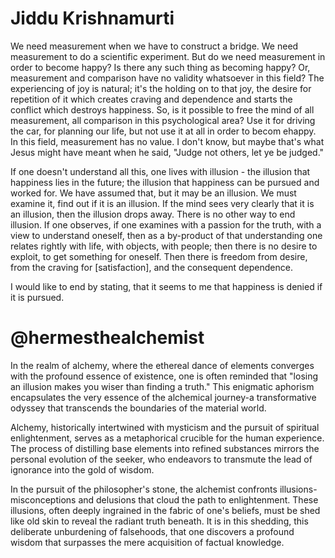 # Jiddu Krishnamurti

We need measurement when we have to construct a bridge. We need measurement to do a scientific experiment. But do we need measurement in order to become happy? Is there any such thing as becoming happy? Or, measurement and comparison have no validity whatsoever in this field? The experiencing of joy is natural; it's the holding on to that joy, the desire for repetition of it which creates craving and dependence and starts the conflict which destroys happiness. So, is it possible to free the mind of all measurement, all comparison in this psychological area? Use it for driving the car, for planning our life, but not use it at all in order to becom ehappy. In this field, measurement has no value. I don't know, but maybe that's what Jesus might have meant when he said, "Judge not others, let ye be judged."

If one doesn't understand all this, one lives with illusion - the illusion that happiness lies in the future; the illusion that happiness can be pursued and worked for. We have assumed that, but it may be an illusion. We must examine it, find out if it is an illusion. If the mind sees very clearly that it is an illusion, then the illusion drops away. There is no other way to end illusion. If one observes, if one examines with a passion for the truth, with a view to understand oneself, then as a by-product of that understanding one relates rightly with life, with objects, with people; then there is no desire to exploit, to get something for oneself. Then there is freedom from desire, from the craving for [satisfaction], and the consequent dependence.

I would like to end by stating, that it seems to me that happiness is denied if it is pursued.

# @hermesthealchemist

In the realm of alchemy, where the ethereal dance of elements converges with the profound essence of existence, one is often reminded that "losing an illusion makes you wiser than finding a truth." This enigmatic aphorism encapsulates the very essence of the alchemical journey-a transformative odyssey that transcends the boundaries of the material world.

Alchemy, historically intertwined with mysticism and the pursuit of spiritual enlightenment, serves as a metaphorical crucible for the human experience. The process of distilling base elements into refined substances mirrors the personal evolution of the seeker, who endeavors to transmute the lead of ignorance into the gold of wisdom.

In the pursuit of the philosopher's stone, the alchemist confronts illusions-misconceptions and delusions that cloud the path to enlightenment. These illusions, often deeply ingrained in the fabric of one's beliefs, must be shed like old skin to reveal the radiant truth beneath. It is in this shedding, this deliberate unburdening of falsehoods, that one discovers a profound wisdom that surpasses the mere acquisition of factual knowledge.
